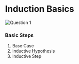 # Induction Basics

![Question 1](/Users/justiniverson/Desktop/codingstuff/cs3500/ds-algo-notes/rec0/rec0p1.png)

### Basic Steps
1. Base Case
2. Inductive Hypothesis
3. Inductive Step
